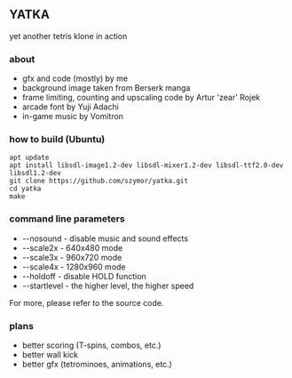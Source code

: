 ## YATKA
yet another tetris klone in action

### about
- gfx and code (mostly) by me
- background image taken from Berserk manga
- frame limiting, counting and upscaling code by Artur 'zear' Rojek
- arcade font by Yuji Adachi
- in-game music by Vomitron

### how to build (Ubuntu)
    apt update
    apt install libsdl-image1.2-dev libsdl-mixer1.2-dev libsdl-ttf2.0-dev libsdl1.2-dev
    git clone https://github.com/szymor/yatka.git
    cd yatka
    make

### command line parameters
- --nosound - disable music and sound effects
- --scale2x - 640x480 mode
- --scale3x - 960x720 mode
- --scale4x - 1280x960 mode
- --holdoff - disable HOLD function
- --startlevel <num> - the higher level, the higher speed

For more, please refer to the source code.

### plans
- better scoring (T-spins, combos, etc.)
- better wall kick
- better gfx (tetrominoes, animations, etc.)
